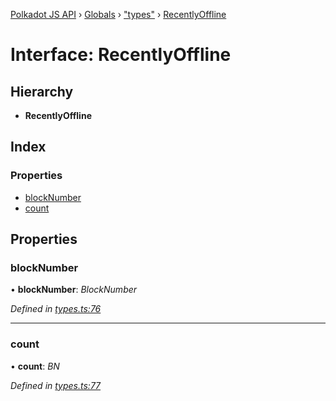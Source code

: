 [Polkadot JS API](../README.md) › [Globals](../globals.md) › ["types"](../modules/_types_.md) › [RecentlyOffline](_types_.recentlyoffline.md)

# Interface: RecentlyOffline

## Hierarchy

* **RecentlyOffline**

## Index

### Properties

* [blockNumber](_types_.recentlyoffline.md#blocknumber)
* [count](_types_.recentlyoffline.md#count)

## Properties

###  blockNumber

• **blockNumber**: *BlockNumber*

*Defined in [types.ts:76](https://github.com/polkadot-js/api/blob/022c7ea645/packages/api-derive/src/types.ts#L76)*

___

###  count

• **count**: *BN*

*Defined in [types.ts:77](https://github.com/polkadot-js/api/blob/022c7ea645/packages/api-derive/src/types.ts#L77)*
